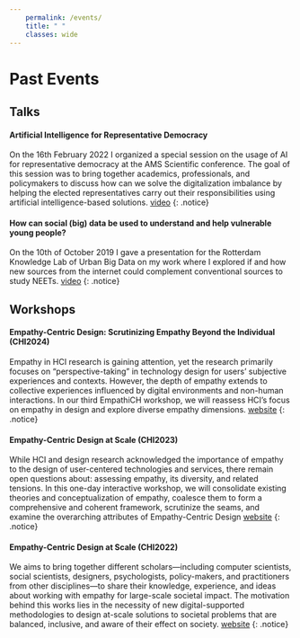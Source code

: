 ```yaml
---
    permalink: /events/
    title: " "
    classes: wide
---
```


# Past Events
## Talks

#### Artificial Intelligence for Representative Democracy
On the 16th February 2022 I organized a special session on the usage of AI for representative democracy at the AMS Scientific conference. The goal of this session was to bring together academics, professionals, and policymakers to discuss how can we solve the digitalization imbalance by helping the elected representatives carry out their responsibilities using artificial intelligence-based solutions. [video](https://openresearch.amsterdam/en/page/81867/artificial-intelligence-for-democracy)
{: .notice} 

#### How can social (big) data be used to understand and help vulnerable young people?
On the 10th of October 2019 I gave a presentation for the Rotterdam Knowledge Lab of Urban Big Data on my work where I explored if and how new sources from the internet could complement conventional sources to study NEETs.
[video](https://www.youtube.com/watch?v=S0Y6W3EJay0) 
{: .notice} 

## Workshops

#### Empathy-Centric Design: Scrutinizing Empathy Beyond the Individual (CHI2024)
Empathy in HCI research is gaining attention, yet the research primarily focuses on “perspective-taking” in technology design for users’ subjective experiences and contexts. However, the depth of empathy extends to collective experiences influenced by digital environments and non-human interactions. In our third EmpathiCH workshop, we will reassess HCI’s focus on empathy in design and explore diverse empathy dimensions. 
[website](https://empathich.com/)
{: .notice} 

#### Empathy-Centric Design at Scale (CHI2023)
While HCI and design research acknowledged the importance of empathy to the design of user-centered technologies and services, there remain open questions about: assessing empathy, its diversity, and related tensions. In this one-day interactive workshop, we will consolidate existing theories and conceptualization of empathy, coalesce them to form a comprehensive and coherent framework, scrutinize the seams, and examine the overarching attributes of Empathy-Centric Design
[website](http://2023.empathich.com/)
{: .notice} 

#### Empathy-Centric Design at Scale (CHI2022)
We aims to bring together different scholars—including computer scientists, social scientists, designers, psychologists, policy-makers, and practitioners from other disciplines—to share their knowledge, experience, and ideas about working with empathy for large-scale societal impact. The motivation behind this works lies in the necessity of new digital-supported methodologies to design at-scale solutions to societal problems that are balanced, inclusive, and aware of their effect on society.
[website](http://2022.empathich.com/)
{: .notice} 
